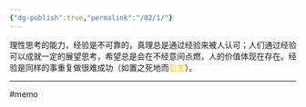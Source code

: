 ```yaml
---
{"dg-publish":true,"permalink":"/02/1/"}
---
```



理性思考的能力，经验是不可靠的，真理总是通过经验来被人认可；人们通过经验可以成就一定的展望思考，希望总是会在不经意间点燃，人的价值体现在存在。经验是同样的事重复做很难成功（如置之死地而<font color="#ffc000">后生</font>）。

---
#memo 
